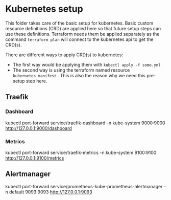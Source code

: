 # Kubernetes setup

This folder takes care of the basic setup for kubernetes. Basic custom resource definitions (CRD) are applied here so
that future setup steps can use these definitions. Terraform needs them be applied separately as the
command ``terraform plan`` will connect to the kubernetes api to get the CRD(s).

There are different ways to apply CRD(s) to kubernetes:

- The first way would be applying them with ``kubectl apply -f some.yml``
- The second way is using the terraform named resource ``kubernetes_manifest``
  . This is also the reason why we need this pre-setup step here.

## Traefik

### Dashboard

kubectl port-forward service/traefik-dashboard -n kube-system 9000:9000
http://127.0.0.1:9000/dashboard

### Metrics

kubectl port-forward service/traefik-metrics -n kube-system 9100:9100
http://127.0.0.1:9100/metrics

## Alertmanager

kubectl port-forward service/prometheus-kube-prometheus-alertmanager -n default 9093:9093
http://127.0.0.1:9093